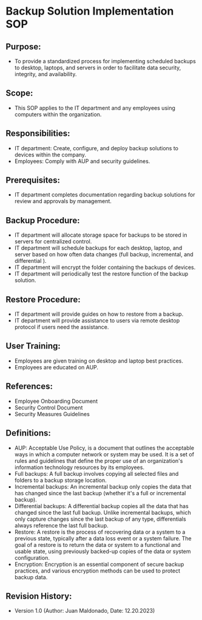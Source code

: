 # Backup Solution Implementation SOP
## Purpose:
- To provide a standardized process for implementing scheduled backups to desktop, laptops, and servers in order to facilitate data security, integrity, and availability.
## Scope:
- This SOP applies to the IT department and any employees using computers within the organization.
## Responsibilities:
- IT department: Create, configure, and deploy backup solutions to devices within the company.
- Employees: Comply with AUP and security guidelines.
## Prerequisites:
- IT department completes documentation regarding backup solutions for review and approvals by management.
## Backup Procedure:
- IT department will allocate storage space for backups to be stored in servers for centralized control.
- IT department will schedule backups for each desktop, laptop, and server based on how often data changes (full backup, incremental, and differential ).
- IT department will encrypt the folder containing the backups of devices.
- IT department will periodically test the restore function of the backup solution.
## Restore Procedure:
- IT department will provide guides on how to restore from a backup.
- IT department will provide assistance to users via remote desktop protocol if users need the assistance.  
## User Training:
- Employees are given training on desktop and laptop best practices.
- Employees are educated on AUP.
## References:
- Employee Onboarding Document
- Security Control Document
- Security Measures Guidelines
## Definitions:
- AUP: Acceptable Use Policy, is a document that outlines the acceptable ways in which a computer network or system may be used. It is a set of rules and guidelines that define the proper use of an organization's information technology resources by its employees.
- Full backups: A full backup involves copying all selected files and folders to a backup storage location.
- Incremental backups: An incremental backup only copies the data that has changed since the last backup (whether it's a full or incremental backup).
- Differential backups: A differential backup copies all the data that has changed since the last full backup. Unlike incremental backups, which only capture changes since the last backup of any type, differentials always reference the last full backup.
- Restore: A restore is the process of recovering data or a system to a previous state, typically after a data loss event or a system failure. The goal of a restore is to return the data or system to a functional and usable state, using previously backed-up copies of the data or system configuration. 
- Encryption: Encryption is an essential component of secure backup practices, and various encryption methods can be used to protect backup data.
## Revision History:
- Version 1.0 (Author: Juan Maldonado, Date: 12.20.2023)
